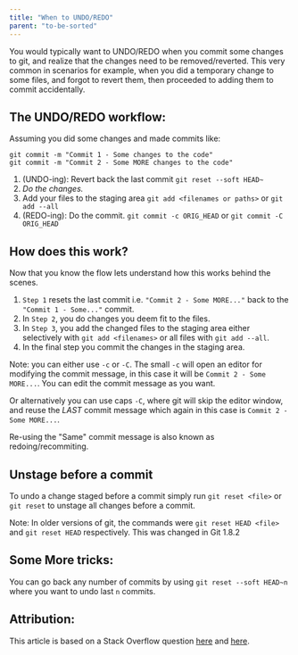 ```yaml
---
title: "When to UNDO/REDO"
parent: "to-be-sorted"
---
```


You would typically want to UNDO/REDO when you commit some changes to git, and realize that the changes need to be removed/reverted. This very common in scenarios for example, when you did a temporary change to some files, and forgot to revert them, then proceeded to adding them to commit accidentally.

## The UNDO/REDO workflow:

Assuming you did some changes and made commits like:

    git commit -m "Commit 1 - Some changes to the code"
    git commit -m "Commit 2 - Some MORE changes to the code"

1.  (UNDO-ing): Revert back the last commit `git reset --soft HEAD~`
2.  _Do the changes._
3.  Add your files to the staging area `git add <filenames or paths>` or `git add --all`
4.  (REDO-ing): Do the commit. `git commit -c ORIG_HEAD` or `git commit -C ORIG_HEAD`

## How does this work?

Now that you know the flow lets understand how this works behind the scenes.

1.  `Step 1` resets the last commit i.e. `"Commit 2 - Some MORE..."` back to the `"Commit 1 - Some..."` commit.
2.  In `Step 2`, you do changes you deem fit to the files.
3.  In `Step 3`, you add the changed files to the staging area either selectively with `git add <filenames>` or all files with `git add --all`.
4.  In the final step you commit the changes in the staging area.

Note: you can either use `-c` or `-C`. The small `-c` will open an editor for modifying the commit message, in this case it will be `Commit 2 - Some MORE...`. You can edit the commit message as you want.

Or alternatively you can use caps `-C`, where git will skip the editor window, and reuse the _LAST_ commit message which again in this case is `Commit 2 - Some MORE...`.

Re-using the "Same" commit message is also known as redoing/recommiting.

## Unstage before a commit

To undo a change staged before a commit simply run `git reset <file>` or `git reset` to unstage all changes before a commit.

Note: In older versions of git, the commands were `git reset HEAD <file>` and `git reset HEAD` respectively. This was changed in Git 1.8.2

## Some More tricks:

You can go back any number of commits by using `git reset --soft HEAD~n` where you want to undo last `n` commits.

## Attribution:

This article is based on a Stack Overflow question [here](http://stackoverflow.com/questions/927358/how-do-you-undo-the-last-commit/927386#927386) and [here](http://stackoverflow.com/questions/348170/undo-git-add-before-commit/348234#348234).
